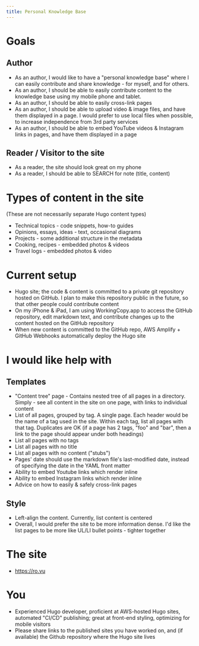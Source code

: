 ```yaml
---
title: Personal Knowledge Base
---
```



# Goals
## Author
- As an author, I would like to have a "personal knowledge base" where I can easily contribute and share knowledge - for myself, and for others. 
- As an author, I should be able to easily contribute content to the knowledge base using my mobile phone and tablet.
- As an author, I should be able to easily cross-link pages
- As an author, I should be able to upload video & image files, and have them displayed in a page. I would prefer to use local files when possible, to increase independence from 3rd party services
- As an author, I should be able to embed YouTube videos & Instagram links in pages, and have them displayed in a page

## Reader / Visitor to the site
- As a reader, the site should look great on my phone
- As a reader, I should be able to SEARCH for note (title, content)


# Types of content in the site
(These are not necessarily separate Hugo content types)

- Technical topics - code snippets, how-to guides
- Opinions, essays, ideas - text, occasional diagrams
- Projects - some additional structure in the metadata
- Cooking, recipes - embedded photos & videos
- Travel logs - embedded photos & video


# Current setup
- Hugo site; the code & content is committed to a private git repository hosted on GitHub. I plan to make this repository public in the future, so that other people could contribute content
- On my iPhone & iPad, I am using WorkingCopy.app to access the GitHub repository, edit markdown text, and contribute changes up to the content hosted on the GitHub repository
- When new content is committed to the GitHub repo, AWS Amplify + GitHub Webhooks automatically deploy the Hugo site


# I would like help with

## Templates
- "Content tree" page - Contains nested tree of all pages in a directory. Simply - see all content in the site on one page, with links to individual content
- List of all pages, grouped by tag. A single page. Each header would be the name of a tag used in the site. Within each tag, list all pages with that tag. Duplicates are OK (if a page has 2 tags, "foo" and "bar", then a link to the page should appear under both headings)
- List all pages with no tags
- List all pages with no title
- List all pages with no content ("stubs")
- Pages' date should use the markdown file's last-modified date, instead of specifying the date in the YAML front matter
- Ability to embed Youtube links which render inline
- Ability to embed Instagram links which render inline
- Advice on how to easily & safely cross-link pages


## Style
- Left-align the content. Currently, list content is centered
- Overall, I would prefer the site to be more information dense. I'd like the list pages to be more like UL/LI bullet points - tighter together



# The site
- https://ro.vu

# You
- Experienced Hugo developer, proficient at AWS-hosted Hugo sites, automated "CI/CD" publishing; great at front-end styling, optimizing for mobile visitors
- Please share links to the published sites you have worked on, and (if available) the Github repository where the Hugo site lives



